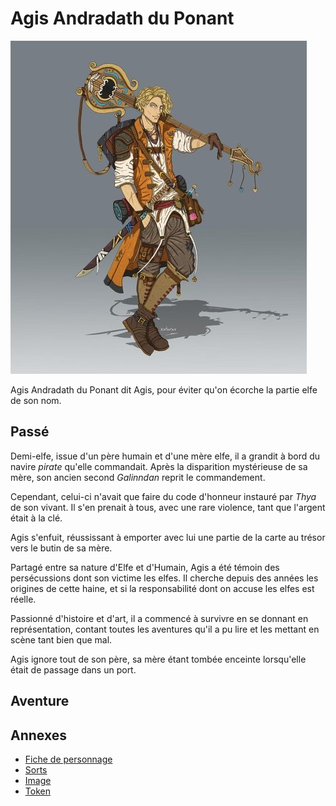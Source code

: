 # Agis Andradath du Ponant

![agis](/joueurs/agis/agis.jpg)

Agis Andradath du Ponant dit Agis, pour éviter qu'on écorche la partie elfe de son nom. 

## Passé
Demi-elfe, issue d'un père humain et d'une mère elfe, il a grandit à bord du navire *pirate* qu'elle commandait. Après la disparition mystérieuse de sa mère, son ancien second *Galinndan* reprit le commandement. 

Cependant, celui-ci n'avait que faire du code d'honneur instauré par *Thya* de son vivant. Il s'en prenait à tous, avec une rare violence, tant que l'argent était à la clé. 

Agis s'enfuit, réussissant à emporter avec lui une partie de la carte au trésor vers le butin de sa mère. 

Partagé entre sa nature d'Elfe et d'Humain, Agis a été témoin des persécussions dont son victime les elfes. Il cherche depuis des années les origines de cette haine, et si la responsabilité dont on accuse les elfes est réelle. 

Passionné d'histoire et d'art, il a commencé à survivre en se donnant en représentation, contant toutes les aventures qu'il a pu lire et les mettant en scène tant bien que mal. 

Agis ignore tout de son père, sa mère étant tombée enceinte lorsqu'elle était de passage dans un port.

## Aventure


## Annexes
- [Fiche de personnage](/joueurs/agis/Agis-Barde-DemiElfe.pdf)
- [Sorts](/joueurs/agis/Agis-Barde-DemiElfe_Sorts.pdf)
- [Image](/joueurs/agis/agis.jpg)
- [Token](/joueurs/agis/agis_token.png)
